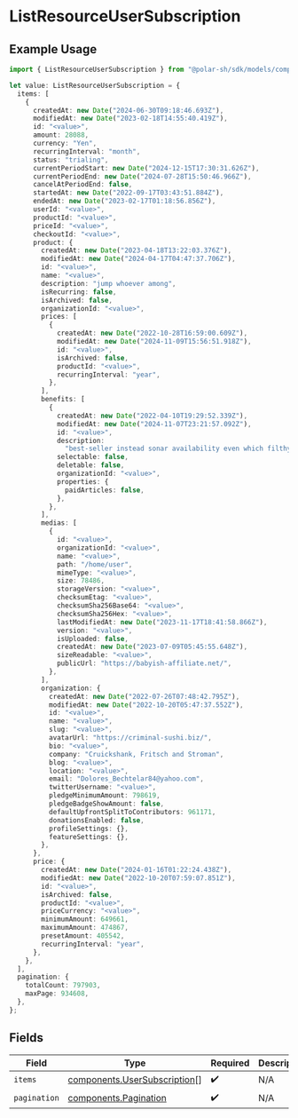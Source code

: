 # ListResourceUserSubscription

## Example Usage

```typescript
import { ListResourceUserSubscription } from "@polar-sh/sdk/models/components";

let value: ListResourceUserSubscription = {
  items: [
    {
      createdAt: new Date("2024-06-30T09:18:46.693Z"),
      modifiedAt: new Date("2023-02-18T14:55:40.419Z"),
      id: "<value>",
      amount: 28088,
      currency: "Yen",
      recurringInterval: "month",
      status: "trialing",
      currentPeriodStart: new Date("2024-12-15T17:30:31.626Z"),
      currentPeriodEnd: new Date("2024-07-28T15:50:46.966Z"),
      cancelAtPeriodEnd: false,
      startedAt: new Date("2022-09-17T03:43:51.884Z"),
      endedAt: new Date("2023-02-17T01:18:56.856Z"),
      userId: "<value>",
      productId: "<value>",
      priceId: "<value>",
      checkoutId: "<value>",
      product: {
        createdAt: new Date("2023-04-18T13:22:03.376Z"),
        modifiedAt: new Date("2024-04-17T04:47:37.706Z"),
        id: "<value>",
        name: "<value>",
        description: "jump whoever among",
        isRecurring: false,
        isArchived: false,
        organizationId: "<value>",
        prices: [
          {
            createdAt: new Date("2022-10-28T16:59:00.609Z"),
            modifiedAt: new Date("2024-11-09T15:56:51.918Z"),
            id: "<value>",
            isArchived: false,
            productId: "<value>",
            recurringInterval: "year",
          },
        ],
        benefits: [
          {
            createdAt: new Date("2022-04-10T19:29:52.339Z"),
            modifiedAt: new Date("2024-11-07T23:21:57.092Z"),
            id: "<value>",
            description:
              "best-seller instead sonar availability even which filthy ah",
            selectable: false,
            deletable: false,
            organizationId: "<value>",
            properties: {
              paidArticles: false,
            },
          },
        ],
        medias: [
          {
            id: "<value>",
            organizationId: "<value>",
            name: "<value>",
            path: "/home/user",
            mimeType: "<value>",
            size: 78486,
            storageVersion: "<value>",
            checksumEtag: "<value>",
            checksumSha256Base64: "<value>",
            checksumSha256Hex: "<value>",
            lastModifiedAt: new Date("2023-11-17T18:41:58.866Z"),
            version: "<value>",
            isUploaded: false,
            createdAt: new Date("2023-07-09T05:45:55.648Z"),
            sizeReadable: "<value>",
            publicUrl: "https://babyish-affiliate.net/",
          },
        ],
        organization: {
          createdAt: new Date("2022-07-26T07:48:42.795Z"),
          modifiedAt: new Date("2022-10-20T05:47:37.552Z"),
          id: "<value>",
          name: "<value>",
          slug: "<value>",
          avatarUrl: "https://criminal-sushi.biz/",
          bio: "<value>",
          company: "Cruickshank, Fritsch and Stroman",
          blog: "<value>",
          location: "<value>",
          email: "Dolores_Bechtelar84@yahoo.com",
          twitterUsername: "<value>",
          pledgeMinimumAmount: 798619,
          pledgeBadgeShowAmount: false,
          defaultUpfrontSplitToContributors: 961171,
          donationsEnabled: false,
          profileSettings: {},
          featureSettings: {},
        },
      },
      price: {
        createdAt: new Date("2024-01-16T01:22:24.438Z"),
        modifiedAt: new Date("2022-10-20T07:59:07.851Z"),
        id: "<value>",
        isArchived: false,
        productId: "<value>",
        priceCurrency: "<value>",
        minimumAmount: 649661,
        maximumAmount: 474867,
        presetAmount: 405542,
        recurringInterval: "year",
      },
    },
  ],
  pagination: {
    totalCount: 797903,
    maxPage: 934608,
  },
};
```

## Fields

| Field                                                                        | Type                                                                         | Required                                                                     | Description                                                                  |
| ---------------------------------------------------------------------------- | ---------------------------------------------------------------------------- | ---------------------------------------------------------------------------- | ---------------------------------------------------------------------------- |
| `items`                                                                      | [components.UserSubscription](../../models/components/usersubscription.md)[] | :heavy_check_mark:                                                           | N/A                                                                          |
| `pagination`                                                                 | [components.Pagination](../../models/components/pagination.md)               | :heavy_check_mark:                                                           | N/A                                                                          |
